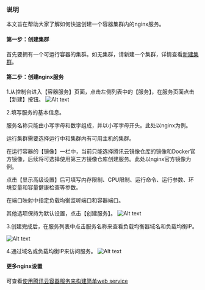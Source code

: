 ### 说明
本文旨在帮助大家了解如何快速创建一个容器集群内的nginx服务。

#### 第一步：创建集群
首先要拥有一个可运行容器的集群。如无集群，请新建一个集群，详情查看[新建集群](https://www.qcloud.com/document/product/457/6779#.E5.88.9B.E5.BB.BA.E9.9B.86.E7.BE.A4)。


#### 第二步：创建nginx服务

1.从控制台进入【容器服务】页面，点击左侧列表中的【服务】，在服务页面点击【新建】按钮。
![Alt text](https://mc.qcloudimg.com/static/img/11081690d6b480bd66c68a3c2982b04d/Image+007.png)

2.填写服务的基本信息。

服务名称只能由小写字母和数字组成，并以小写字母开头。此处以nginx为例。

运行集群需要选择运行中和集群内有可用主机的集群。

在运行容器的【镜像】一栏中，当前只能选择腾讯云镜像仓库的镜像和Docker官方镜像，后续将可选择使用第三方镜像仓库创建服务。此处以nginx官方镜像为例。

点击【显示高级设置】后可填写内存限制、CPU限制、运行命令、运行参数、环境变量和容量健康检查等参数。

在端口映射中指定负载均衡监听端口和容器端口。

其他选项保持为默认设置，点击【创建服务】。
![Alt text](https://mc.qcloudimg.com/static/img/c18b47dfdbe50fbb87a3f29fb45b1539/%7B24E5F58D-4F21-468C-B8D1-6481E09736C1%7D.png)

3.创建完成后，在服务列表中点击服务名称来查看负载均衡器域名和负载均衡IP。

![Alt text](https://mc.qcloudimg.com/static/img/b5eea292a440c16cb92c29bd37fe0c69/Image+071.png)

4.通过域名或负载均衡IP来访问服务。
![Alt text](https://mc.qcloudimg.com/static/img/e48f617e80dce415d83aff243d299268/Image+015.png)

#### 更多nginx设置

可查看[使用腾讯云容器服务来构建简单web service](https://www.qcloud.com/community/article/223421)
